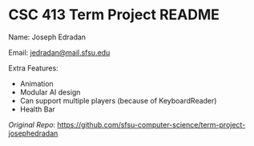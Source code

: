 # CSC 413 Term Project README

Name: Joseph Edradan

Email: jedradan@mail.sfsu.edu

Extra Features:
* Animation
* Modular AI design
* Can support multiple players (because of KeyboardReader)
* Health Bar

_Original Repo_: https://github.com/sfsu-computer-science/term-project-josephedradan